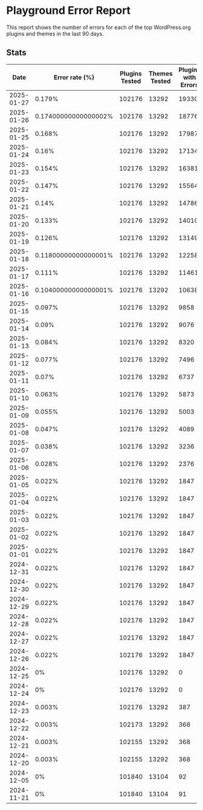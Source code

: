 # Playground Error Report
This report shows the number of errors for each of the top WordPress.org plugins and themes in the last 90 days.

## Stats
| Date | Error rate (%) | Plugins Tested | Themes Tested | Plugins with Errors | Themes with Errors |
|------|----------------|----------------|---------------|---------------------|--------------------|
| 2025-01-27 | 0.179% | 102176 | 13292 | 19330 | 1428 |
| 2025-01-26 | 0.17400000000000002% | 102176 | 13292 | 18776 | 1428 |
| 2025-01-25 | 0.168% | 102176 | 13292 | 17987 | 1428 |
| 2025-01-24 | 0.16% | 102176 | 13292 | 17134 | 1428 |
| 2025-01-23 | 0.154% | 102176 | 13292 | 16381 | 1424 |
| 2025-01-22 | 0.147% | 102176 | 13292 | 15564 | 1429 |
| 2025-01-21 | 0.14% | 102176 | 13292 | 14786 | 1429 |
| 2025-01-20 | 0.133% | 102176 | 13292 | 14010 | 1429 |
| 2025-01-19 | 0.126% | 102176 | 13292 | 13149 | 1429 |
| 2025-01-18 | 0.11800000000000001% | 102176 | 13292 | 12258 | 1424 |
| 2025-01-17 | 0.111% | 102176 | 13292 | 11461 | 1424 |
| 2025-01-16 | 0.10400000000000001% | 102176 | 13292 | 10638 | 1424 |
| 2025-01-15 | 0.097% | 102176 | 13292 | 9858 | 1424 |
| 2025-01-14 | 0.09% | 102176 | 13292 | 9076 | 1424 |
| 2025-01-13 | 0.084% | 102176 | 13292 | 8320 | 1430 |
| 2025-01-12 | 0.077% | 102176 | 13292 | 7496 | 1430 |
| 2025-01-11 | 0.07% | 102176 | 13292 | 6737 | 1430 |
| 2025-01-10 | 0.063% | 102176 | 13292 | 5873 | 1426 |
| 2025-01-09 | 0.055% | 102176 | 13292 | 5003 | 1411 |
| 2025-01-08 | 0.047% | 102176 | 13292 | 4089 | 1406 |
| 2025-01-07 | 0.038% | 102176 | 13292 | 3236 | 1264 |
| 2025-01-06 | 0.028% | 102176 | 13292 | 2376 | 959 |
| 2025-01-05 | 0.022% | 102176 | 13292 | 1847 | 740 |
| 2025-01-04 | 0.022% | 102176 | 13292 | 1847 | 740 |
| 2025-01-03 | 0.022% | 102176 | 13292 | 1847 | 740 |
| 2025-01-02 | 0.022% | 102176 | 13292 | 1847 | 740 |
| 2025-01-01 | 0.022% | 102176 | 13292 | 1847 | 740 |
| 2024-12-31 | 0.022% | 102176 | 13292 | 1847 | 740 |
| 2024-12-30 | 0.022% | 102176 | 13292 | 1847 | 740 |
| 2024-12-29 | 0.022% | 102176 | 13292 | 1847 | 740 |
| 2024-12-28 | 0.022% | 102176 | 13292 | 1847 | 740 |
| 2024-12-27 | 0.022% | 102176 | 13292 | 1847 | 740 |
| 2024-12-26 | 0.022% | 102176 | 13292 | 1847 | 740 |
| 2024-12-25 | 0% | 102176 | 13292 | 0 | 0 |
| 2024-12-24 | 0% | 102176 | 13292 | 0 | 0 |
| 2024-12-23 | 0.003% | 102176 | 13292 | 387 | 7 |
| 2024-12-22 | 0.003% | 102173 | 13292 | 368 | 7 |
| 2024-12-21 | 0.003% | 102155 | 13292 | 368 | 7 |
| 2024-12-20 | 0.003% | 102155 | 13292 | 368 | 7 |
| 2024-12-05 | 0% | 101840 | 13104 | 92 | 0 |
| 2024-11-21 | 0% | 101840 | 13104 | 91 | 0 |
